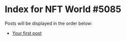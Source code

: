 # Index for NFT World #5085
Posts will be displayed in the order below:

- [Your first post](./001-first.md)

